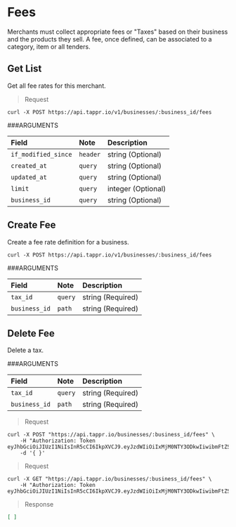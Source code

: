 
# Fees

Merchants must collect appropriate fees or "Taxes" based on their business and the products they sell. A fee, once defined, can be associated to a category, item or all tenders.


## Get List
Get all fee rates for this merchant.

>Request 

```shell 
curl -X POST https://api.tappr.io/v1/businesses/:business_id/fees

```

###ARGUMENTS

| Field              | Note       | Description                                                 |
|:-------------------|:-----------|:------------------------------------------------------------|
| `if_modified_since`            |    `header`        | string (Optional) |
| `created_at`           | `query` | string (Optional)                           |
| `updated_at`            | `query` | string (Optional)     |
| `limit`        | `query` | integer (Optional)              |
| `business_id`        | `query` | string (Optional)                 |



## Create Fee

Create a fee rate definition for a business.

```shell 
curl -X POST https://api.tappr.io/v1/businesses/:business_id/fees

```

###ARGUMENTS

| Field              | Note       | Description                                                 |
|:-------------------|:-----------|:------------------------------------------------------------|
| `tax_id`        | `query` | string (Required)              |
| `business_id`        | `path` | string (Required)                 |

## Delete Fee

Delete a tax.

###ARGUMENTS

| Field              | Note       | Description                                                 |
|:-------------------|:-----------|:------------------------------------------------------------|
| `tax_id`        | `query` | string (Required)              |
| `business_id`        | `path` | string (Required)                 |

> Request

```shell
curl -X POST "https://api.tappr.io/businesses/:business_id/fees" \
    -H "Authorization: Token eyJhbGciOiJIUzI1NiIsInR5cCI6IkpXVCJ9.eyJzdWIiOiIxMjM0NTY3ODkwIiwibmFtZSI6IkpvaG4gRG9lIiwiYWRtaW4iOnRydWV9.TJVA95OrM7E2cBab30RMHrHDcEfxjoYZgeFONFh7HgQ"
    -d '{ }'

```



> Request

```shell
curl -X GET "https://api.tappr.io/businesses/:business_id/fees" \
    -H "Authorization: Token eyJhbGciOiJIUzI1NiIsInR5cCI6IkpXVCJ9.eyJzdWIiOiIxMjM0NTY3ODkwIiwibmFtZSI6IkpvaG4gRG9lIiwiYWRtaW4iOnRydWV9.TJVA95OrM7E2cBab30RMHrHDcEfxjoYZgeFONFh7HgQ"
```

> Response

```json
[ ]
```
